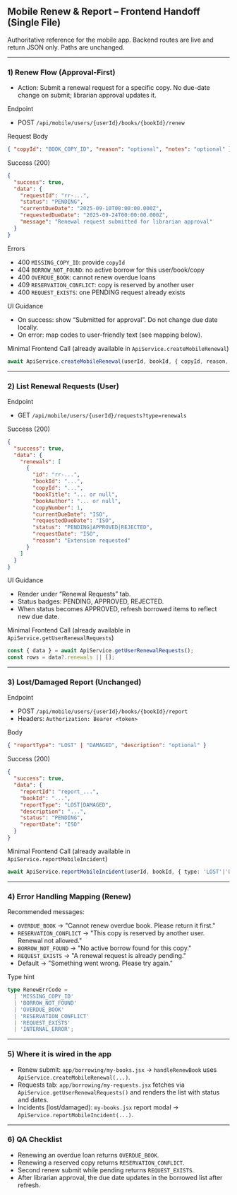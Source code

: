 ## Mobile Renew & Report – Frontend Handoff (Single File)

Authoritative reference for the mobile app. Backend routes are live and return JSON only. Paths are unchanged.

---

### 1) Renew Flow (Approval-First)

- Action: Submit a renewal request for a specific copy. No due-date change on submit; librarian approval updates it.

Endpoint
- POST `/api/mobile/users/{userId}/books/{bookId}/renew`

Request Body
```json
{ "copyId": "BOOK_COPY_ID", "reason": "optional", "notes": "optional" }
```

Success (200)
```json
{
  "success": true,
  "data": {
    "requestId": "rr-...",
    "status": "PENDING",
    "currentDueDate": "2025-09-10T00:00:00.000Z",
    "requestedDueDate": "2025-09-24T00:00:00.000Z",
    "message": "Renewal request submitted for librarian approval"
  }
}
```

Errors
- 400 `MISSING_COPY_ID`: provide `copyId`
- 404 `BORROW_NOT_FOUND`: no active borrow for this user/book/copy
- 400 `OVERDUE_BOOK`: cannot renew overdue loans
- 409 `RESERVATION_CONFLICT`: copy is reserved by another user
- 400 `REQUEST_EXISTS`: one PENDING request already exists

UI Guidance
- On success: show “Submitted for approval”. Do not change due date locally.
- On error: map codes to user-friendly text (see mapping below).

Minimal Frontend Call (already available in `ApiService.createMobileRenewal`)
```ts
await ApiService.createMobileRenewal(userId, bookId, { copyId, reason, notes });
```

---

### 2) List Renewal Requests (User)

Endpoint
- GET `/api/mobile/users/{userId}/requests?type=renewals`

Success (200)
```json
{
  "success": true,
  "data": {
    "renewals": [
      {
        "id": "rr-...",
        "bookId": "...",
        "copyId": "...",
        "bookTitle": "... or null",
        "bookAuthor": "... or null",
        "copyNumber": 1,
        "currentDueDate": "ISO",
        "requestedDueDate": "ISO",
        "status": "PENDING|APPROVED|REJECTED",
        "requestDate": "ISO",
        "reason": "Extension requested"
      }
    ]
  }
}
```

UI Guidance
- Render under “Renewal Requests” tab.
- Status badges: PENDING, APPROVED, REJECTED.
- When status becomes APPROVED, refresh borrowed items to reflect new due date.

Minimal Frontend Call (already available in `ApiService.getUserRenewalRequests`)
```ts
const { data } = await ApiService.getUserRenewalRequests();
const rows = data?.renewals || [];
```

---

### 3) Lost/Damaged Report (Unchanged)

Endpoint
- POST `/api/mobile/users/{userId}/books/{bookId}/report`
- Headers: `Authorization: Bearer <token>`

Body
```json
{ "reportType": "LOST" | "DAMAGED", "description": "optional" }
```

Success (200)
```json
{
  "success": true,
  "data": {
    "reportId": "report_...",
    "bookId": "...",
    "reportType": "LOST|DAMAGED",
    "description": "...",
    "status": "PENDING",
    "reportDate": "ISO"
  }
}
```

Minimal Frontend Call (already available in `ApiService.reportMobileIncident`)
```ts
await ApiService.reportMobileIncident(userId, bookId, { type: 'LOST'|'DAMAGED', description });
```

---

### 4) Error Handling Mapping (Renew)

Recommended messages:
- `OVERDUE_BOOK` → "Cannot renew overdue book. Please return it first."
- `RESERVATION_CONFLICT` → "This copy is reserved by another user. Renewal not allowed."
- `BORROW_NOT_FOUND` → "No active borrow found for this copy."
- `REQUEST_EXISTS` → "A renewal request is already pending."
- Default → "Something went wrong. Please try again."

Type hint
```ts
type RenewErrCode =
  | 'MISSING_COPY_ID'
  | 'BORROW_NOT_FOUND'
  | 'OVERDUE_BOOK'
  | 'RESERVATION_CONFLICT'
  | 'REQUEST_EXISTS'
  | 'INTERNAL_ERROR';
```

---

### 5) Where it is wired in the app

- Renew submit: `app/borrowing/my-books.jsx` → `handleRenewBook` uses `ApiService.createMobileRenewal(...)`.
- Requests tab: `app/borrowing/my-requests.jsx` fetches via `ApiService.getUserRenewalRequests()` and renders the list with status and dates.
- Incidents (lost/damaged): `my-books.jsx` report modal → `ApiService.reportMobileIncident(...)`.

---

### 6) QA Checklist

- Renewing an overdue loan returns `OVERDUE_BOOK`.
- Renewing a reserved copy returns `RESERVATION_CONFLICT`.
- Second renew submit while pending returns `REQUEST_EXISTS`.
- After librarian approval, the due date updates in the borrowed list after refresh.


